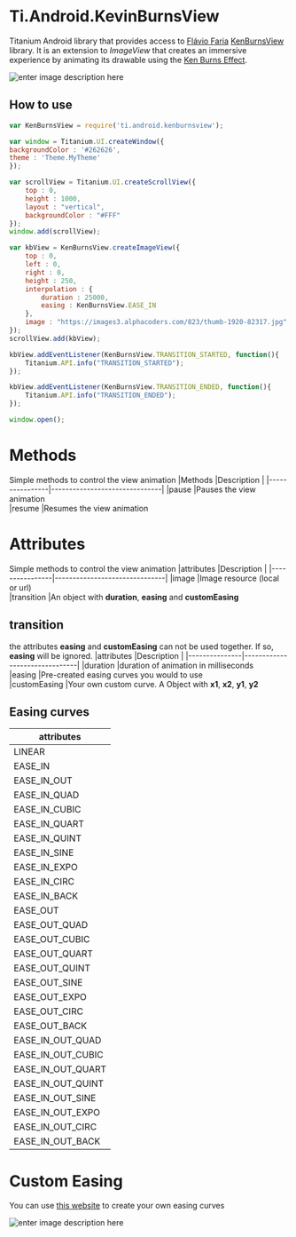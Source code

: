 # Ti.Android.KevinBurnsView

Titanium Android library that provides access to [Flávio Faria](https://github.com/flavioarfaria) [KenBurnsView](https://github.com/flavioarfaria/KenBurnsView) library. It is an extension to *ImageView* that creates an immersive
experience by animating its drawable using the [Ken Burns Effect](https://en.wikipedia.org/wiki/Ken_Burns_effect).

![enter image description here](https://github.com/deckameron/Ti.Android.KevinBurnsView/blob/master/documentation/anim.gif)

## How to use
```javascript
var KenBurnsView = require('ti.android.kenburnsview');

var window = Titanium.UI.createWindow({
backgroundColor : '#262626',
theme : 'Theme.MyTheme'
});

var scrollView = Titanium.UI.createScrollView({
	top : 0,
	height : 1000,
	layout : "vertical",
	backgroundColor : "#FFF"
});
window.add(scrollView);

var kbView = KenBurnsView.createImageView({
	top : 0,
	left : 0,
	right : 0,
	height : 250,
	interpolation : {
		duration : 25000,
		easing : KenBurnsView.EASE_IN
	},
	image : "https://images3.alphacoders.com/823/thumb-1920-82317.jpg"
});
scrollView.add(kbView);

kbView.addEventListener(KenBurnsView.TRANSITION_STARTED, function(){
	Titanium.API.info("TRANSITION_STARTED");
});

kbView.addEventListener(KenBurnsView.TRANSITION_ENDED, function(){
	Titanium.API.info("TRANSITION_ENDED");
});

window.open();
```

# Methods
Simple methods to control the view animation
|Methods                |Description             |
|----------------|-------------------------------|
|pause			|Pauses the view animation                     
|resume    		|Resumes the view animation     

# Attributes
Simple methods to control the view animation
|attributes                |Description                          |
|----------------|-------------------------------|
|image			|Image resource (local or url)            
|transition    	|An object with **duration**, **easing**  and **customEasing**  

## transition
the attributes **easing** and **customEasing** can not be used together. If so, **easing** will be ignored.
|attributes                |Description         |
|---------------|-------------------------------|
|duration		|duration of animation in milliseconds       
|easing    		|Pre-created easing curves you would to use     
|customEasing	|Your own custom curve. A Object with **x1**, **x2**, **y1**, **y2**

## Easing curves
|attributes      | 
|----------------|
|LINEAR			
|EASE_IN    	
|EASE_IN_OUT    
|EASE_IN_QUAD    	
|EASE_IN_CUBIC   
|EASE_IN_QUART    	
|EASE_IN_QUINT    
|EASE_IN_SINE    
|EASE_IN_EXPO    
|EASE_IN_CIRC    	
|EASE_IN_BACK    
|EASE_OUT
|EASE_OUT_QUAD
|EASE_OUT_CUBIC
|EASE_OUT_QUART
|EASE_OUT_QUINT
|EASE_OUT_SINE
|EASE_OUT_EXPO
|EASE_OUT_CIRC
|EASE_OUT_BACK
|EASE_IN_OUT_QUAD
|EASE_IN_OUT_CUBIC
|EASE_IN_OUT_QUART
|EASE_IN_OUT_QUINT
|EASE_IN_OUT_SINE
|EASE_IN_OUT_EXPO
|EASE_IN_OUT_CIRC
|EASE_IN_OUT_BACK


# Custom Easing
You can use [this website](https://matthewlein.com/tools/ceaser) to create your own easing curves
       
![enter image description here](https://github.com/deckameron/Ti.Android.KevinBurnsView/blob/master/documentation/easing.png)

